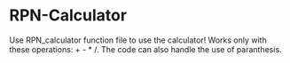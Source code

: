 # RPN-Calculator
Use RPN_calculator function file to use the calculator!
Works only with these operations: + - * /. The code can also handle the use of paranthesis.
